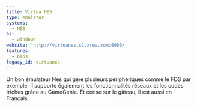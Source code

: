 ```yaml
---
title: Virtua NES
type: emulator
systems:
  - NES
os:
  - windows
website: 'http://virtuanes.s1.xrea.com:8080/'
features:
  - bios
legacy_id: virtuanes
---
```

Un bon émulateur Nes qui gère plusieurs périphériques comme le FDS par exemple. Il supporte également les fonctionnalités réseaux et les codes triches grâce au GameGenie. Et cerise sur le gâteau, il est aussi en Français.
